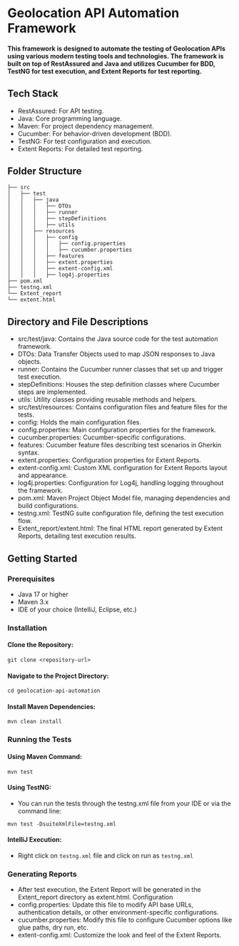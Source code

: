 # Geolocation API Automation Framework
#### This framework is designed to automate the testing of Geolocation APIs using various modern testing tools and technologies. The framework is built on top of RestAssured and Java and utilizes Cucumber for BDD, TestNG for test execution, and Extent Reports for test reporting.

## Tech Stack
- RestAssured: For API testing.
- Java: Core programming language.
- Maven: For project dependency management.
- Cucumber: For behavior-driven development (BDD).
- TestNG: For test configuration and execution.
- Extent Reports: For detailed test reporting.


## Folder Structure

```
├── src
│   ├── test
│   │   ├── java
│   │   │   ├── DTOs
│   │   │   ├── runner
│   │   │   ├── stepDefinitions
│   │   │   ├── utils
│   │   ├── resources
│   │   │   ├── config
│   │   │   │   ├── config.properties
│   │   │   │   ├── cucumber.properties
│   │   │   ├── features
│   │   │   ├── extent.properties
│   │   │   ├── extent-config.xml
│   │   │   ├── log4j.properties
├── pom.xml
├── testng.xml
└── Extent_report
└── extent.html 
```

## Directory and File Descriptions
- src/test/java: Contains the Java source code for the test automation framework.
- DTOs: Data Transfer Objects used to map JSON responses to Java objects.
- runner: Contains the Cucumber runner classes that set up and trigger test execution.
- stepDefinitions: Houses the step definition classes where Cucumber steps are implemented.
- utils: Utility classes providing reusable methods and helpers.
- src/test/resources: Contains configuration files and feature files for the tests.
- config: Holds the main configuration files.
- config.properties: Main configuration properties for the framework.
- cucumber.properties: Cucumber-specific configurations.
- features: Cucumber feature files describing test scenarios in Gherkin syntax.
- extent.properties: Configuration properties for Extent Reports.
- extent-config.xml: Custom XML configuration for Extent Reports layout and appearance.
- log4j.properties: Configuration for Log4j, handling logging throughout the framework.
- pom.xml: Maven Project Object Model file, managing dependencies and build configurations.
- testng.xml: TestNG suite configuration file, defining the test execution flow.
- Extent_report/extent.html: The final HTML report generated by Extent Reports, detailing test execution results.

## Getting Started
### Prerequisites
- Java 17 or higher
- Maven 3.x
- IDE of your choice (IntelliJ, Eclipse, etc.)

### Installation

#### Clone the Repository:

````
git clone <repository-url> 
````

#### Navigate to the Project Directory:

````
cd geolocation-api-automation
````

#### Install Maven Dependencies:

````
mvn clean install
````

### Running the Tests
#### Using Maven Command:

````
mvn test
````

#### Using TestNG:

- You can run the tests through the testng.xml file from your IDE or via the command line:

````
mvn test -DsuiteXmlFile=testng.xml
````

#### IntelliJ Execution:

- Right click on `testng.xml` file and click on run as `testng.xml`

### Generating Reports
- After test execution, the Extent Report will be generated in the Extent_report directory as extent.html.
Configuration
- config.properties: Update this file to modify API base URLs, authentication details, or other environment-specific configurations.
- cucumber.properties: Modify this file to configure Cucumber options like glue paths, dry run, etc.
- extent-config.xml: Customize the look and feel of the Extent Reports.
